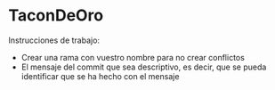 # TaconDeOro

Instrucciones de trabajo:

- Crear una rama con vuestro nombre para no crear conflictos
- El mensaje del commit que sea descriptivo, es decir, que se pueda identificar que se ha hecho con el mensaje
